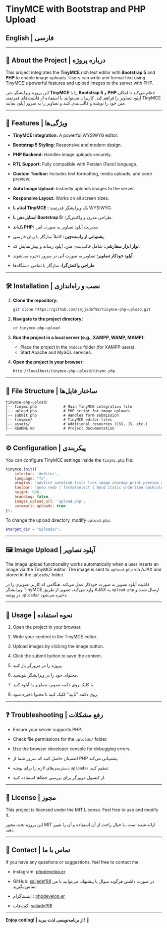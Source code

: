 # TinyMCE with Bootstrap and PHP Upload  

## English | فارسی  

---  

## 📄 About the Project | درباره پروژه  

This project integrates the **TinyMCE** rich text editor with **Bootstrap 5** and **PHP** to enable image uploads. Users can write and format text using TinyMCE's powerful features and upload images to the server with PHP.  

این پروژه ویرایشگر متن **TinyMCE** را با **Bootstrap 5** و **PHP** ادغام می‌کند تا امکان آپلود تصاویر را فراهم کند. کاربران می‌توانند با استفاده از قابلیت‌های قدرتمند TinyMCE متن خود را نوشته و قالب‌بندی کنند و تصاویر را به سرور آپلود نمایند.  

---  

## 🚀 Features | ویژگی‌ها  

- **TinyMCE  Integration:** A powerful WYSIWYG editor.  
- **Bootstrap 5 Styling:** Responsive and modern design.  
- **PHP Backend:** Handles image uploads securely.  
- **RTL Support:** Fully compatible with Persian (Farsi) language.  
- **Custom Toolbar:** Includes text formatting, media uploads, and code preview.  
- **Auto Image Upload:** Instantly uploads images to the server.  
- **Responsive Layout:** Works on all screen sizes.  

- **ادغام با TinyMCE :** یک ویرایشگر قدرتمند WYSIWYG.  
- **استایل‌دهی با Bootstrap 5:** طراحی مدرن و واکنش‌گرا.  
- **بک‌اند PHP:** مدیریت آپلود تصاویر به صورت امن.  
- **پشتیبانی از راست‌چین:** کاملاً سازگار با زبان فارسی.  
- **نوار ابزار سفارشی:** شامل قالب‌بندی متن، آپلود رسانه و پیش‌نمایش کد.  
- **آپلود خودکار تصاویر:** تصاویر به صورت آنی در سرور ذخیره می‌شوند.  
- **طراحی واکنش‌گرا:** سازگار با تمامی دستگاه‌ها.  

---  

## 🛠 Installation | نصب و راه‌اندازی  

1. **Clone the repository:**  
   ```bash  
   git clone https://github.com/sajjadef98/tinymce-php-upload.git  
   ```  

2. **Navigate to the project directory:**  
   ```bash  
   cd tinymce-php-upload  
   ```  

3. **Run the project in a local server (e.g., XAMPP, WAMP, MAMP):**  
   - Place the project in the `htdocs` folder (for XAMPP users).  
   - Start Apache and MySQL services.  

4. **Open the project in your browser:**  
   ```  
   http://localhost/tinymce-php-upload/tinymc.php  
   ```  

---  

## 📂 File Structure | ساختار فایل‌ها  

```
tinymce-php-upload/  
│-- tinymc.php            # Main TinyMCE integration file  
│-- upload.php            # PHP script for image uploads  
│-- submit.php            # Handles form submission  
│-- tinymce/              # TinyMCE editor files  
│-- assets/               # Additional resources (CSS, JS, etc.)  
│-- README.md             # Project documentation  
```  

---  

## ⚙ Configuration | پیکربندی  

You can configure TinyMCE settings inside the `tinymc.php` file:  

```js  
tinymce.init({  
    selector: '#editor',  
    language: "fa",  
    plugins: 'advlist autolink lists link image charmap print preview anchor searchreplace visualblocks code fullscreen insertdatetime media table paste code help wordcount',  
    toolbar: 'undo redo | formatselect | bold italic underline backcolor | alignleft aligncenter alignright alignjustify | bullist numlist outdent indent | link image | code preview',  
    height: 600,  
    branding: false,  
    images_upload_url: 'upload.php',  
    automatic_uploads: true  
});  
```  

To change the upload directory, modify `upload.php`:  

```php  
$target_dir = "uploads/";  
```  

---  

## 🖼 Image Upload | آپلود تصاویر  

The image upload functionality works automatically when a user inserts an image via the TinyMCE editor. The image is sent to `upload.php` via AJAX and stored in the `uploads/` folder.  

قابلیت آپلود تصویر به صورت خودکار عمل می‌کند. هنگامی که کاربر تصویری را در ویرایشگر TinyMCE وارد می‌کند، تصویر از طریق AJAX به `upload.php` ارسال شده و در پوشه `uploads/` ذخیره می‌شود.  

---  

## 🧪 Usage | نحوه استفاده  

1. Open the project in your browser.  
2. Write your content in the TinyMCE editor.  
3. Upload images by clicking the image button.  
4. Click the submit button to save the content.  

1. پروژه را در مرورگر باز کنید.  
2. محتوای خود را در ویرایشگر بنویسید.  
3. با کلیک روی دکمه تصویر، تصاویر را آپلود کنید.  
4. روی دکمه "تأیید" کلیک کنید تا محتوا ذخیره شود.  

---  

## ❓ Troubleshooting | رفع مشکلات  

- Ensure your server supports PHP.  
- Check file permissions for the `uploads/` folder.  
- Use the browser developer console for debugging errors.  

- اطمینان حاصل کنید که سرور شما از PHP پشتیبانی می‌کند.  
- دسترسی‌های لازم را برای پوشه `uploads/` تنظیم کنید.  
- از کنسول مرورگر برای بررسی خطاها استفاده کنید.  

---  

## 📜 License | مجوز  

This project is licensed under the MIT License. Feel free to use and modify it.  

این پروژه تحت مجوز MIT ارائه شده است. با خیال راحت از آن استفاده و آن را تغییر دهید.  

---  

## 💬 Contact | تماس با ما  

If you have any questions or suggestions, feel free to contact me:  

- instagram: [phpdevelop.er](https://www.instagram.com/phpdevelop.er/)  
- GitHub: [sajjadef98](https://github.com/sajjadef98) 
در صورت داشتن هرگونه سوال یا پیشنهاد، می‌توانید با من تماس بگیرید:  

- اینستاگرام : [phpdevelop.er](https://www.instagram.com/phpdevelop.er/) 
- گیت‌هاب: [sajjadef98](https://github.com/sajjadef98)  

---  

**Enjoy coding! | از برنامه‌نویسی لذت ببرید!** 🚀
